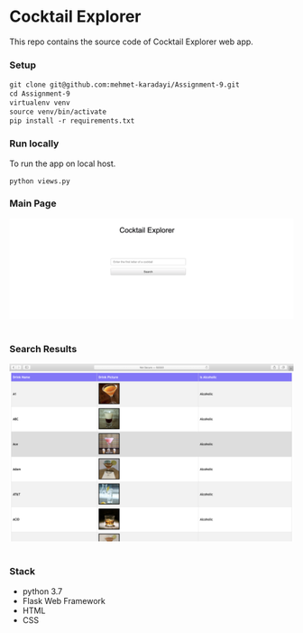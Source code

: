 # Cocktail Explorer

This repo contains the source code of Cocktail Explorer web app.

### Setup
```
git clone git@github.com:mehmet-karadayi/Assignment-9.git
cd Assignment-9
virtualenv venv
source venv/bin/activate
pip install -r requirements.txt
```

### Run locally
To run the app on local host.
```
python views.py 
```

### Main Page
![](screenshots/main.png)<br/><br/>

### Search Results
![](screenshots/cocktails.png)<br/><br/>

### Stack
- python 3.7
- Flask Web Framework
- HTML
- CSS
